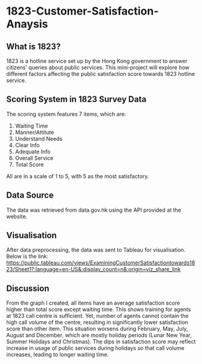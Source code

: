 # 1823-Customer-Satisfaction-Anaysis

## What is 1823?
1823 is a hotline service set up by the Hong Kong government to answer citizens' queries about public services. This mini-project will explore how different factors affecting the public satisfaction score towards 1823 hotline service.

## Scoring System in 1823 Survey Data
The scoring system features 7 items, which are:
  1. Waiting Time
  2. Manner/Attitute
  3. Understand Needs
  4. Clear Info
  5. Adequate Info
  6. Overall Service
  7. Total Score


All are in a scale of 1 to 5, with 5 as the most satisfactory.

## Data Source
The data was retrieved from data.gov.hk using the API provided at the website.

## Visualisation
After data preprocessing, the data was sent to Tableau for visualisation. Below is the link:
https://public.tableau.com/views/ExaminingCustomerSatisfactiontowards1823/Sheet1?:language=en-US&:display_count=n&:origin=viz_share_link

## Discussion
From the graph I created, all items have an average satisfaction score higher than total score except waiting time. This shows training for agents at 1823 call centre is sufficient. Yet, number of agents cannot contain the high call volume of the centre, resulting in significantly lower satisfaction score than other item. This situation worsens during February, May, July, August and December, which are mostly holiday periods (Lunar New Year, Summer Holidays and Christmas). The dips in satisfaction score may reflect increase in usage of public services during holidays so that call volume increases, leading to longer waiting time.
